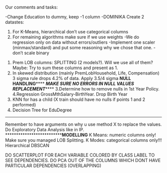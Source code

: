 Our comments and tasks:

-Change Education to dummy, keep -1 column -DOMINIKA
Create 2 datastes:
1) For K-Means, hierarchical don’t use categorical columns
2) For remaining algorithms make sure if we use weights
-We do regression only on data without errors/outliers
-Implement one scaler (minmax/standard) and put some reasoning why we chose that one. 
-don’t scale binary

1. Prem LOB columns: SPLITTING (2 models?). Will we use all of them? Maybe: Try to sum these columns and present as 1.
2. In skewed distribution (mainly PremLobHousehold, Life, Compensation) 3 sigma rule drops 4.2% of data. Apply 3.5/4 sigma
********************************************NULL HANDLING************************************************
                    *******MAKE SURE NO ERRORS IN NULL VALUES REPLACEMENT***********
3.Determine how to remove nulls in 1st Year Policy.
4.Regression GrossMthSalary-BirthYear. Drop Birth Year
5. KNN for has a child (X train should have no nulls if points 1 and 2 performed)
6. Decision Tree for EduDegree 
**************************************************************************************************************
Remember to have arguments on why u use method X to replace the values. 
Do Exploratory Data Analysis like in IP.
****************************************************************MODELLING**************************************
K Means: numeric columns only! Make sure you managed LOB Splitting.
K Modes: categorical columns only!!!
Hierarchical
DBSCAN

DO SCATTERPLOT FOR EACH VARIABLE COLORED BY CLASS LABEL TO SEE DEPENDENCIES.
DO PCA OUT OF THE COLUMNS WHICH DONT HAVE PARTICULAR DEPENDENCIES (OVERLAPPING)
